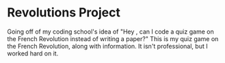 # Revolutions Project
Going off of my coding school's idea of "Hey <teacher>, can I code a quiz game on the French Revolution instead of writing a paper?"
This is my quiz game on the French Revolution, along with information. It isn't professional, but I worked hard on it.
